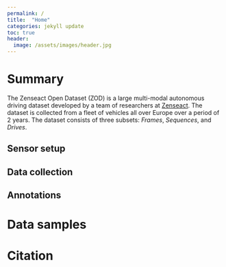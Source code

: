 ```yaml
---
permalink: /
title:  "Home"
categories: jekyll update
toc: true
header:
  image: /assets/images/header.jpg
---
```


# Summary
The Zenseact Open Dataset (ZOD) is a large multi-modal autonomous driving dataset developed by a team of researchers at [Zenseact](https://zenseact.com/). The dataset is collected from a fleet of vehicles all over Europe over a period of 2 years. The dataset consists of three subsets: *Frames*, *Sequences*, and *Drives*.
## Sensor setup

## Data collection

## Annotations

# Data samples

# Citation

